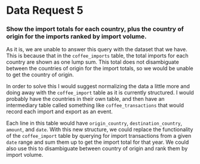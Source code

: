 # Data Request 5
### Show the import totals for each country, plus the country of origin for the imports ranked by import volume.
As it is, we are unable to answer this query with the dataset that we have. This is because that in the `coffee_imports` table, the total imports for each country are shown as one lump sum. This total does not disambiguate between the countries of origin for the import totals, so we would be unable to get the country of origin.

In order to solve this I would suggest normalizing the data a little more and doing away with the `coffee_import` table as it is currently structured. I would probably have the countries in their own table, and then have an intermediary table called something like `coffee_transactions` that would record each import and export as an event. 

Each line in this table would have `origin_country`, `destination_country`, `amount`, and `date`. With this new structure, we could replace the functionality of the `coffee_import` table by querying for import transactions from a given `date` range and sum them up to get the import total for that year. We could also use this to disambiguate between country of origin and rank them by import volume.
